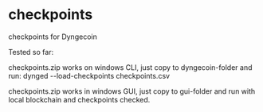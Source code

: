 # checkpoints
checkpoints for Dyngecoin

Tested so far:

checkpoints.zip works on windows CLI, just copy to dyngecoin-folder and run:
dynged --load-checkpoints checkpoints.csv

checkpoints.zip works in windows GUI, just copy to gui-folder and run with local blockchain and checkpoints checked.



